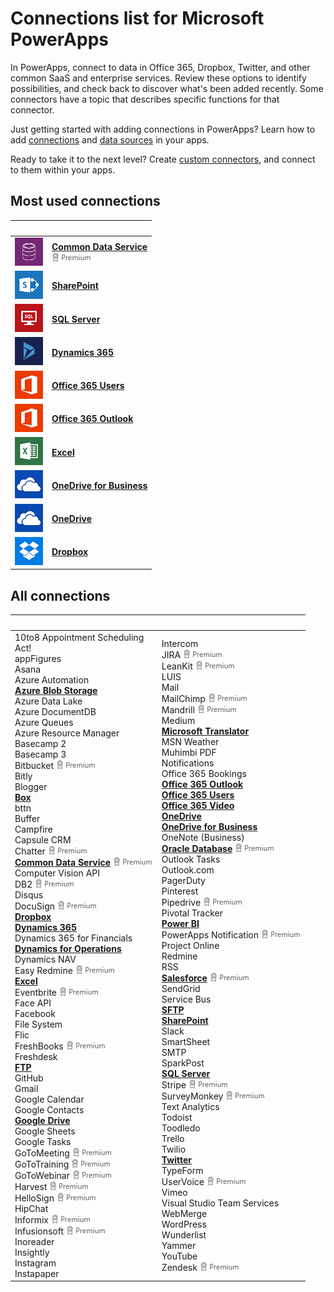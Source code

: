<properties
	pageTitle="List of connections | Microsoft PowerApps"
	description="Overview of all the available connections you can use to build apps"
	services=""
	suite="powerapps"
	documentationCenter=""
	authors="archnair"
	manager="anneta"
	editor=""
    tags=""/>

<tags
	ms.service="powerapps"
	ms.workload="na"
	ms.tgt_pltfrm="na"
	ms.devlang="na"
	ms.topic="article"
	ms.date="02/08/2017"
	ms.author="archanan"/>

# Connections list for Microsoft PowerApps #
In PowerApps, connect to data in Office 365, Dropbox, Twitter, and other common SaaS and enterprise services. Review these options to identify possibilities, and check back to discover what's been added recently. Some connectors have a topic that describes specific functions for that connector.

Just getting started with adding connections in PowerApps? Learn how to add [connections](add-manage-connections.md) and [data sources](add-data-connection.md) in your apps.

Ready to take it to the next level? Create [custom connectors](register-custom-api.md), and connect to them within your apps.

## Most used connections ##
| &nbsp; | &nbsp; |
|---|---|
|![](./media/connections-list/cdm.png) |[**Common Data Service**](data-platform-intro.md)<br>![](./media/connections-list/premium.png)|
|![](./media/connections-list/sharepoint.png) |[**SharePoint**](./connections/connection-sharepoint-online.md)|
|![](./media/connections-list/sql.png) |[**SQL Server**](./connections/connection-azure-sqldatabase.md)|
|![](./media/connections-list/dynamics-365.png) |[**Dynamics 365**](./connections/connection-dynamics-crmonline.md)|
|![](./media/connections-list/office365.png) |[**Office 365 Users**](./connections/connection-office365-users.md)|
|![](./media/connections-list/office365.png) |[**Office 365 Outlook**](./connections/connection-office365-outlook.md)|
|![](./media/connections-list/excel.png) |[**Excel**](./connections/connection-excel.md)|
|![](./media/connections-list/onedrive.png) |[**OneDrive for Business**](cloud-storage-blob-connections.md)|
|![](./media/connections-list/onedrive.png) |[**OneDrive**](cloud-storage-blob-connections.md)|
|![](./media/connections-list/dropbox.png) |[**Dropbox**](cloud-storage-blob-connections.md)|

## All connections ##
| &nbsp; | &nbsp; |
|---|---|
|10to8 Appointment Scheduling<br>Act!<br>appFigures<br>Asana<br>Azure Automation<br>[**Azure Blob Storage**](./connections/cloud-storage-blob-connections.md)<br>Azure Data Lake<br>Azure DocumentDB<br>Azure Queues<br>Azure Resource Manager<br>Basecamp 2<br>Basecamp 3<br>Bitbucket ![](./media/connections-list/premium.png)<br>Bitly<br>Blogger<br>[**Box**](./connections/cloud-storage-blob-connections.md)<br>bttn<br>Buffer<br>Campfire<br>Capsule CRM<br>Chatter ![](./media/connections-list/premium.png)<br>[**Common Data Service**](data-platform-intro.md) ![](./media/connections-list/premium.png)<br>Computer Vision API<br>DB2 ![](./media/connections-list/premium.png)<br>Disqus<br>DocuSign ![](./media/connections-list/premium.png)<br>[**Dropbox**](./connections/cloud-storage-blob-connections.md)<br>[**Dynamics 365**](./connections/connection-dynamics-crmonline.md)<br>Dynamics 365 for Financials<br>[**Dynamics for Operations**](./connections/connection-dynamicsax.md)<br>Dynamics NAV<br>Easy Redmine ![](./media/connections-list/premium.png)<br>[**Excel**](./connections/connection-excel.md)<br>Eventbrite ![](./media/connections-list/premium.png)<br>Face API<br>Facebook<br>File System<br>Flic<br>FreshBooks ![](./media/connections-list/premium.png)<br>Freshdesk<br>[**FTP**](./connections/connection-ftp.md)<br>GitHub<br>Gmail<br>Google Calendar<br>Google Contacts<br>[**Google Drive**](./connections/cloud-storage-blob-connections.md)<br>Google Sheets<br>Google Tasks<br>GoToMeeting ![](./media/connections-list/premium.png)<br>GoToTraining ![](./media/connections-list/premium.png)<br>GoToWebinar ![](./media/connections-list/premium.png)<br>Harvest ![](./media/connections-list/premium.png)<br>HelloSign ![](./media/connections-list/premium.png)<br>HipChat<br>Informix ![](./media/connections-list/premium.png)<br>Infusionsoft ![](./media/connections-list/premium.png)<br>Inoreader<br>Insightly<br>Instagram<br>Instapaper|Intercom<br>JIRA ![](./media/connections-list/premium.png)<br>LeanKit ![](./media/connections-list/premium.png)<br>LUIS<br>Mail<br>MailChimp ![](./media/connections-list/premium.png)<br>Mandrill ![](./media/connections-list/premium.png)<br>Medium<br>[**Microsoft Translator**](./connections/connection-microsoft-translator.md)<br>MSN Weather<br>Muhimbi PDF<br>Notifications<br>Office 365 Bookings<br>[**Office 365 Outlook**](./connections/connection-office365-outlook.md)<br>[**Office 365 Users**](./connections/connection-office365-users.md)<br>[**Office 365 Video**](./connections/connection-office365-video.md)<br>[**OneDrive**](./connections/cloud-storage-blob-connections.md)<br>[**OneDrive for Business**](./connections/cloud-storage-blob-connections.md)<br>OneNote (Business)<br>[**Oracle Database**](./connections/connection-oracledb.md) ![](./media/connections-list/premium.png)<br>Outlook Tasks<br>Outlook.com<br>PagerDuty<br>Pinterest<br>Pipedrive ![](./media/connections-list/premium.png)<br>Pivotal Tracker<br>[**Power BI**](./connections/connection-powerbi.md)<br>PowerApps Notification ![](./media/connections-list/premium.png)<br>Project Online<br>Redmine<br>RSS<br>[**Salesforce**](./connections/connection-salesforce.md) ![](./media/connections-list/premium.png)<br>SendGrid<br>Service Bus<br>[**SFTP**](./connections/connection-sftp.md)<br>[**SharePoint**](./connections/connection-sharepoint-online.md)<br>Slack<br>SmartSheet<br>SMTP<br>SparkPost<br>[**SQL Server**](./connections/connection-azure-sqldatabase.md)<br>Stripe ![](./media/connections-list/premium.png)<br>SurveyMonkey ![](./media/connections-list/premium.png)<br>Text Analytics<br>Todoist<br>Toodledo<br>Trello<br>Twilio<br>[**Twitter**](./connections/connection-twitter.md)<br>TypeForm<br>UserVoice ![](./media/connections-list/premium.png)<br>Vimeo<br>Visual Studio Team Services<br>WebMerge<br>WordPress<br>Wunderlist<br>Yammer<br>YouTube<br>Zendesk ![](./media/connections-list/premium.png)|
